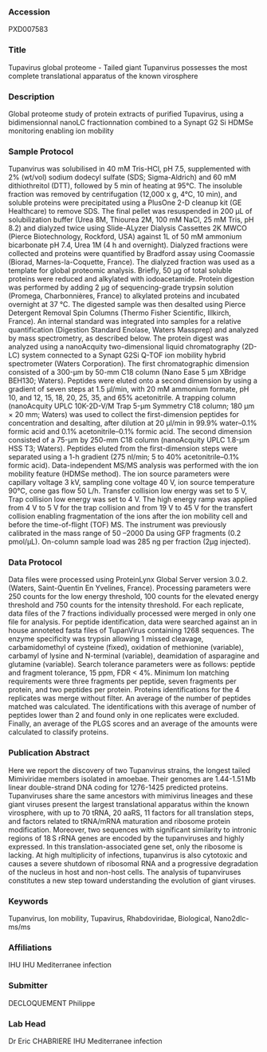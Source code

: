 ### Accession
PXD007583

### Title
Tupavirus global proteome -  Tailed giant Tupanvirus possesses the most complete translational apparatus of the known virosphere

### Description
Global proteome study of protein extracts of purified Tupavirus, using a bidimensionnal nanoLC fractionnation combined to a Synapt G2 Si HDMSe monitoring enabling ion mobility

### Sample Protocol
Tupanvirus was solubilised in 40 mM Tris-HCl, pH 7.5, supplemented with 2% (wt/vol) sodium dodecyl sulfate (SDS; Sigma-Aldrich) and 60 mM dithiothreitol (DTT), followed by 5 min of heating at 95°C. The insoluble fraction was removed by centrifugation (12,000 x g, 4°C, 10 min), and soluble proteins were precipitated using a PlusOne 2-D cleanup kit (GE Healthcare) to remove SDS. The final pellet was resuspended in 200 µL of solubilization buffer (Urea 8M, Thiourea 2M, 100 mM NaCl, 25 mM Tris, pH 8.2) and dialyzed twice using Slide-ALyzer Dialysis Cassettes 2K MWCO (Pierce Biotechnology, Rockford, USA) against 1L of 50 mM ammonium bicarbonate pH 7.4, Urea 1M (4 h and overnight). Dialyzed fractions were collected and proteins were quantified by Bradford assay using Coomassie (Biorad, Marnes-la-Coquette, France). The dialyzed fraction was used as a template for global proteomic analysis. Briefly, 50 µg of total soluble proteins were reduced and alkylated with iodoacetamide. Protein digestion was performed by adding 2 µg of sequencing-grade trypsin solution (Promega, Charbonnières, France) to alkylated proteins and incubated overnight at 37 °C. The digested sample was then desalted using Pierce Detergent Removal Spin Columns (Thermo Fisher Scientific, Illkirch, France). An internal standard was integrated into samples for a relative quantification (Digestion Standard Enolase, Waters Massprep) and analyzed by mass spectrometry, as described below.  The protein digest was analyzed using a nanoAcquity two-dimensional liquid chromatography (2D-LC) system connected to a Synapt G2Si Q-TOF ion mobility hybrid spectrometer (Waters Corporation). The first chromatographic dimension consisted of a 300-μm by 50-mm C18 column (Nano Ease 5 μm XBridge BEH130; Waters). Peptides were eluted onto a second dimension by using a gradient of seven steps at 1.5 μl/min, with 20 mM ammonium formate, pH 10, and 12, 15, 18, 20, 25, 35, and 65% acetonitrile. A trapping column (nanoAcquity UPLC 10K-2D-V/M Trap 5-μm Symmetry C18 column; 180 μm × 20 mm; Waters) was used to collect the first-dimension peptides for concentration and desalting, after dilution at 20 μl/min in 99.9% water–0.1% formic acid and 0.1% acetonitrile–0.1% formic acid. The second dimension consisted of a 75-μm by 250-mm C18 column (nanoAcquity UPLC 1.8-μm HSS T3; Waters). Peptides eluted from the first-dimension steps were separated using a 1-h gradient (275 nl/min; 5 to 40% acetonitrile–0.1% formic acid). Data-independent MS/MS analysis was performed with the ion mobility feature (HDMSe method). The ion source parameters were capillary voltage 3 kV, sampling cone voltage 40 V, ion source temperature 90°C, cone gas flow 50 L/h. Transfer collision low energy was set to 5 V, Trap collision low energy was set to 4 V. The high energy ramp was applied from 4 V to 5 V for the trap collision and from 19 V to 45 V for the transfert collision enabling fragmentation of the ions after the ion mobility cell and before the time-of-flight (TOF) MS. The instrument was previously calibrated in the mass range of 50 –2000 Da using GFP fragments (0.2 pmol/µL). On-column sample load was 285 ng per fraction (2µg injected).

### Data Protocol
Data files were processed using ProteinLynx Global Server version 3.0.2. (Waters, Saint-Quentin En Yvelines, France). Processing parameters were 250 counts for the low energy threshold, 100 counts for the elevated energy threshold and 750 counts for the intensity threshold. For each replicate, data files of the 7 fractions individually processed were merged in only one file for analysis. For peptide identification, data were searched against an in house annoteted fasta files of TupanVirus containing 1268 sequences. The enzyme specificity was trypsin allowing 1 missed cleavage, carbamidomethyl of cysteine (fixed), oxidation of methionine (variable), carbamyl of lysine and N-terminal (variable), deamidation of  asparagine and glutamine (variable). Search tolerance parameters were as follows: peptide and fragment tolerance, 15 ppm, FDR < 4%. Minimum Ion matching requirements were three fragments per peptide, seven fragments per protein, and two peptides per protein.  Proteins identifications for the 4 replicates was merge without filter. An average of the number of peptides matched was calculated. The identifications with this average of number of peptides lower than 2 and found only in one replicates were excluded. Finally, an average of the PLGS scores and an average of the amounts were calculated to classify proteins.

### Publication Abstract
Here we report the discovery of two Tupanvirus strains, the longest tailed Mimiviridae members isolated in amoebae. Their genomes are 1.44-1.51&#x2009;Mb linear double-strand DNA coding for 1276-1425 predicted proteins. Tupanviruses share the same ancestors with mimivirus lineages and these giant viruses present the largest translational apparatus within the known virosphere, with up to 70 tRNA, 20 aaRS, 11 factors for all translation steps, and factors related to tRNA/mRNA maturation and ribosome protein modification. Moreover, two sequences with significant similarity to intronic regions of 18&#x2009;S rRNA genes are encoded by the tupanviruses and highly expressed. In this translation-associated gene set, only the ribosome is lacking. At high multiplicity of infections, tupanvirus is also cytotoxic and causes a severe shutdown of ribosomal RNA and a progressive degradation of the nucleus in host and non-host cells. The analysis of tupanviruses constitutes a new step toward understanding the evolution of giant viruses.

### Keywords
Tupanvirus, Ion mobility, Tupavirus, Rhabdoviridae, Biological, Nano2dlc-ms/ms

### Affiliations
IHU
IHU Mediterranee infection

### Submitter
DECLOQUEMENT Philippe

### Lab Head
Dr Eric CHABRIERE
IHU Mediterranee infection


